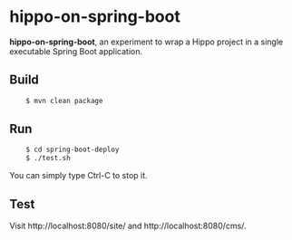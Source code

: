 # hippo-on-spring-boot

**hippo-on-spring-boot**, an experiment to wrap a Hippo project in a single executable Spring Boot application.

## Build

```bash
    $ mvn clean package
```

## Run

```bash
    $ cd spring-boot-deploy
    $ ./test.sh
```

You can simply type Ctrl-C to stop it.

## Test

Visit http://localhost:8080/site/ and http://localhost:8080/cms/.
